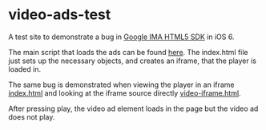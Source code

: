 video-ads-test
==============

A test site to demonstrate a bug in [Google IMA HTML5 SDK](https://developers.google.com/interactive-media-ads/docs/sdks/html5/v3/) in iOS 6.

The main script that loads the ads can be found [here](/js/SmpHtml5Ads.js). The index.html file just sets up the
necessary objects, and creates an iframe, that the player is loaded in.

The same bug is demonstrated when viewing the player in an iframe [index.html](index.html) and looking at the iframe source directly [video-iframe.html](video-iframe.html).

After pressing play, the video ad element loads in the page but the video ad does not play.